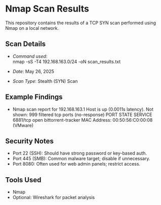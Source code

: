 
# Nmap Scan Results

This repository contains the results of a TCP SYN scan performed using Nmap on a local network.

## Scan Details

- *Command used*:  
  nmap -sS -T4 192.168.163.0/24 -oN scan_results.txt

- *Date*: May 26, 2025
- *Scan Type*: Stealth (SYN) Scan

## Example Findings
- Nmap scan report for 192.168.163.1
Host is up (0.0011s latency).
Not shown: 999 filtered tcp ports (no-response)
PORT     STATE SERVICE
6881/tcp open  bittorrent-tracker
MAC Address: 00:50:56:C0:00:08 (VMware)


## Security Notes

- Port 22 (SSH): Should have strong password or key-based auth.
- Port 445 (SMB): Common malware target; disable if unnecessary.
- Port 8080: Often used for web admin panels; restrict access.

## Tools Used

- Nmap
- Optional: Wireshark for packet analysis
